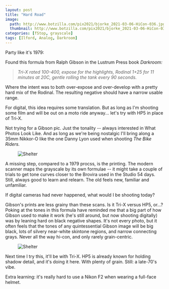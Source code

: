 ```yaml
---
layout: post
title: "Hard Road"
image:
  path: http://www.botzilla.com/pix2021/bjorke_2021-03-06-HiCon-036.jpg
  thumbnail: http://www.botzilla.com/pix2021/bjorke_2021-03-06-HiCon-036.jpg
categories: [fStop, grayscale]
tags: [Ilford, Analog, Darkroom]
---
```


Party like it's 1979:

Found this formula from Ralph Gibson in the Lustrum Press book <cite>Darkroom:</cite>

<!--more-->

<blockquote><i>Tri-X rated 100-400, expose for the highlights, Rodinal 1+25 for 11 minutes at 20C, gentle rolling the tank every 90 seconds.</i></blockquote>

Where the intent was to both over-expose and over-develop with a pretty hard mix of the Rodinal. The resulting negative should have a narrow usable range.

For digital, this idea requires some translation. But as long as I'm shooting some film and will be out on a moto ride anyway... let's try with HP5 in place of Tri-X.

Not trying for a Gibson pic. Just the tonality -- always interested in What Photos Look Like. And as long as we're being nostalgic I'll bring along a 35mm Nikkor-O like the one Danny Lyon used when shooting <cite>The Bike Riders.</cite>

<figure class="align-center">
<img alt="Shelter" src="http://botzilla.com/pix2021/bjorke_2021-03-06-HiCon-003.jpg">
</figure>

A missing step, compared to a 1979 procss, is the printing. The modern scanner maps the grayscale by its own formulae -- it might take a couple of  trials to get tone curves closer to the Brovira used in the Studio 54 days. Still, always good to learn and relearn. The old feels new, familiar and unfamiliar.

If digital cameras had never happened, what would I be shooting today?

Gibson's prints are less grainy than these scans. Is it Tri-X versus HP5, or...? Poking at the tones in this formula have reminded me that a big part of how Gibson used to make it work (he's still around, but now shooting digitally) was by leaning hard on black negative shapes. It's not every photo, but it often feels that the tones of any quintessential Gibson image will be big black, lots of silvery near-white skintone regions, and  narrow connecting grays. Never all the way hi-con, and only rarely grain-centric.

<figure class="align-center">
<img alt="Shelter" src="http://botzilla.com/pix2021/bjorke_2021-03-06-HiCon-030.jpg">
</figure>

Next time I try this, it'll be with Tri-X. HP5 is already known for holding shadow detail, and it's doing it here. With plenty of grain. Still: a late-70's vibe. 

Extra learning: it's really hard to use a Nikon F2 when wearing a full-face helmet.

